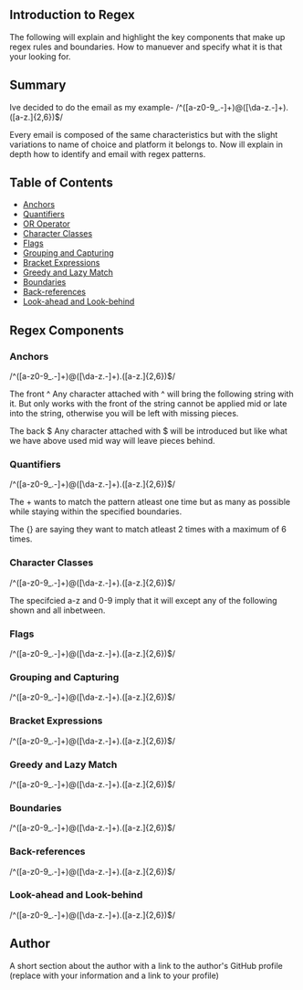 ## Introduction to Regex
The following will explain and highlight the key components that make up regex rules and boundaries.
How to manuever and specify what it is that your looking for.

## Summary
Ive decided to do the email as my example-
/^([a-z0-9_\.-]+)@([\da-z\.-]+)\.([a-z\.]{2,6})$/

Every email is composed of the same characteristics but with the slight variations to name of choice and platform it belongs to. Now ill explain in depth how to identify and email with regex patterns.
## Table of Contents

- [Anchors](#anchors)
- [Quantifiers](#quantifiers)
- [OR Operator](#or-operator)
- [Character Classes](#character-classes)
- [Flags](#flags)
- [Grouping and Capturing](#grouping-and-capturing)
- [Bracket Expressions](#bracket-expressions)
- [Greedy and Lazy Match](#greedy-and-lazy-match)
- [Boundaries](#boundaries)
- [Back-references](#back-references)
- [Look-ahead and Look-behind](#look-ahead-and-look-behind)

## Regex Components

### Anchors
/^([a-z0-9_\.-]+)@([\da-z\.-]+)\.([a-z\.]{2,6})$/

The front ^
Any character attached with ^ will bring the following string with it. But only works with the front of the string cannot be applied mid or late into the string, otherwise you will be left with missing pieces.

The back $
Any character attached with $ will be introduced but like what we have above used mid way will leave pieces behind.
### Quantifiers
/^([a-z0-9_\.-]+)@([\da-z\.-]+)\.([a-z\.]{2,6})$/

The + wants to match the pattern atleast one time but as many as possible while staying within the specified boundaries.

The {} are saying they want to match atleast 2 times with a maximum of 6 times. 

### Character Classes
/^([a-z0-9_\.-]+)@([\da-z\.-]+)\.([a-z\.]{2,6})$/

The specifcied a-z and 0-9 imply that it will except any of the following shown and all inbetween.
### Flags
/^([a-z0-9_\.-]+)@([\da-z\.-]+)\.([a-z\.]{2,6})$/

### Grouping and Capturing
/^([a-z0-9_\.-]+)@([\da-z\.-]+)\.([a-z\.]{2,6})$/

### Bracket Expressions
/^([a-z0-9_\.-]+)@([\da-z\.-]+)\.([a-z\.]{2,6})$/

### Greedy and Lazy Match
/^([a-z0-9_\.-]+)@([\da-z\.-]+)\.([a-z\.]{2,6})$/

### Boundaries
/^([a-z0-9_\.-]+)@([\da-z\.-]+)\.([a-z\.]{2,6})$/

### Back-references
/^([a-z0-9_\.-]+)@([\da-z\.-]+)\.([a-z\.]{2,6})$/

### Look-ahead and Look-behind
/^([a-z0-9_\.-]+)@([\da-z\.-]+)\.([a-z\.]{2,6})$/

## Author

A short section about the author with a link to the author's GitHub profile (replace with your information and a link to your profile)
